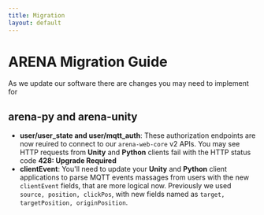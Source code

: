 ```yaml
---
title: Migration
layout: default
---
```


# ARENA Migration Guide

As we update our software there are changes you may need to implement for

## arena-py and arena-unity
- **user/user_state and user/mqtt_auth**: These authorization endpoints are now reuired to connect to our `arena-web-core` v2 APIs. You may see HTTP requests from **Unity** and **Python** clients fail with the HTTP status code **428: Upgrade Required**
- **clientEvent**: You'll need to update your **Unity** and **Python** client applications to parse MQTT events massages from users with the new `clientEvent` fields, that are more logical now. Previously we used `source, position, clickPos`, with new fields named as `target, targetPosition, originPosition`.
